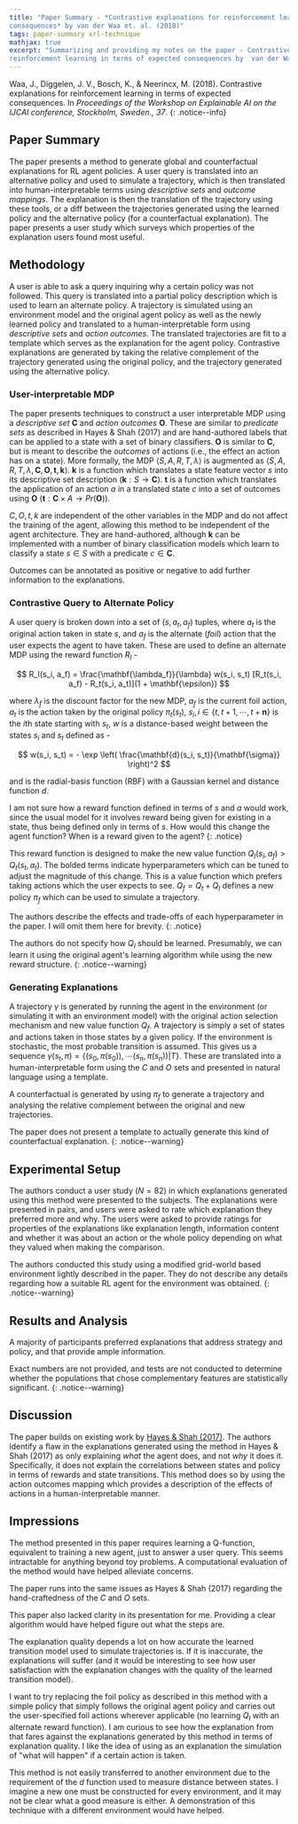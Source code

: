 ```yaml
---
title: "Paper Summary - *Contrastive explanations for reinforcement learning in terms of expected
consequences* by van der Waa et. al. (2018)"
tags: paper-summary xrl-technique
mathjax: true
excerpt: "Summarizing and providing my notes on the paper - Contrastive explanations for 
reinforcement learning in terms of expected consequences by  van der Waa et. al. (2018)"
---
```


Waa, J., Diggelen, J. V., Bosch, K., & Neerincx, M. (2018). Contrastive explanations for reinforcement
learning in terms of expected consequences. In *Proceedings of the Workshop on Explainable AI on the
IJCAI conference, Stockholm, Sweden., 37*.
[<i class="far fa-file-pdf"></i>](https://arxiv.org/pdf/1807.08706.pdf)
{: .notice--info}

## Paper Summary

The paper presents a method to generate global and counterfactual explanations for RL agent policies.
A user query is translated into an alternative policy and used to simulate a trajectory, which is then
translated into human-interpretable terms using *descriptive sets* and *outcome mappings*. The
explanation is then the translation of the trajectory using these tools, or a diff between the
trajectories generated using the learned policy and the alternative policy (for a counterfactual
explanation). The paper presents a user study which surveys which properties of the explanation
users found most useful.

## Methodology

A user is able to ask a query inquiring why a certain policy was not followed. This query is
translated into a partial policy description which is used to learn an alternate policy. A trajectory
is simulated using an environment model and the original agent policy as well as the newly learned
policy and translated to a human-interpretable form using *descriptive sets* and *action outcomes*.
The translated trajectories are fit to a template which serves as the explanation for the agent
policy. Contrastive explanations are generated by taking the relative complement of the trajectory
generated using the original policy, and the trajectory generated using the alternative policy.

### User-interpretable MDP

The paper presents techniques to construct a user interpretable MDP using a *descriptive set* $\mathbf{C}$ and
*action outcomes* $\mathbf{O}$. These are similar to *predicate sets* as described in Hayes & Shah (2017) and
are hand-authored labels that can be applied to a state with a set of binary classifiers. $\mathbf{O}$ is
similar to $\mathbf{C}$, but is meant to describe the *outcomes* of actions (i.e., the effect an action has
on a state). More formally, the MDP $\langle S, A, R, T, \lambda \rangle$ is augmented as
$\langle S, A, R, T, \lambda, \mathbf{C}, \mathbf{O}, \mathbf{t}, \mathbf{k} \rangle$. $\mathbf{k}$
is a function which translates a state feature vector $s$ into its descriptive set description
($\mathbf{k}: S \rightarrow \mathbf{C}$). $\mathbf{t}$ is a function which translates the application
of an action $a$ in a translated state $c$ into a set of outcomes using $\mathbf{O}$
($\mathbf{t}: \mathbf{C} \times A \rightarrow Pr(\mathbf{O}))$.

$C, O, t, k$ are independent of the other variables in the MDP and do not affect the training of the
agent, allowing this method to be independent of the agent architecture. They are hand-authored,
although $\mathbf{k}$ can be implemented with a number of binary classification models which learn
to classify a state $s \in S$ with a predicate $c \in \mathbf{C}$.

Outcomes can be annotated as positive or negative to add further information to the explanations.

### Contrastive Query to Alternate Policy

A user query is broken down into a set of $(s, a_t, a_f)$ tuples, where $a_t$ is the original action
taken in state $s$, and $a_f$ is the alternate (*foil*) action that the user expects the agent to
have taken. These are used to define an alternate MDP using the reward function $R_I$ -

$$
    R_I(s_i, a_f) = \frac{\mathbf{\lambda_f}}{\lambda} w(s_i, s_t) [R_t(s_i, a_f) - R_t(s_i, a_t)](1 + \mathbf{\epsilon})
$$

where $\lambda_f$ is the discount factor for the new MDP, $a_f$ is the current foil action, $a_t$ is
the action taken by the original policy $\pi_t(s_t)$, $s_i, i \in \{t, t+1, \cdots, t + \mathbf{n}\}$
is the $i$th state starting with $s_t$, $w$ is a distance-based weight between the states $s_i$ and
$s_t$ defined as -

$$
    w(s_i, s_t) = - \exp \left( \frac{\mathbf{d}(s_i, s_t)}{\mathbf{\sigma}} \right)^2
$$

and is the radial-basis function (RBF) with a Gaussian kernel and distance function $d$.

I am not sure how a reward function defined in terms of $s$ and $a$ would work, since the usual
model for it involves reward being given for existing in a state, thus being defined only in terms of
$s$. How would this change the agent function? When is a reward given to the agent?
{: .notice}

This reward function is designed to make the new value function $Q_I(s_i, a_f) > Q_t(s_t, a_t)$. The
bolded terms indicate hyperparameters which can be tuned to adjust the magnitude of this change. This
is a value function which prefers taking actions which the user expects to see. $Q_f = Q_t + Q_I$
defines a new policy $\pi_f$ which can be used to simulate a trajectory.

The authors describe the effects and trade-offs of each hyperparameter in the paper. I will omit them
here for brevity.
{: .notice}

The authors do not specify how $Q_I$ should be learned. Presumably, we can learn it using the original
agent's learning algorithm while using the new reward structure.
{: .notice--warning}

### Generating Explanations

A trajectory $\gamma$ is generated by running the agent in the environment (or simulating it with an
environment model) with the original action selection mechanism and new value function $Q_f$. A
trajectory is simply a set of states and actions taken in those states by a given policy. If the
environment is stochastic, the most probable transition is assumed. This gives us a sequence
$\gamma(s_t, \pi) = \{ (s_0, \pi(s_0)), \cdots (s_n, \pi(s_n)) | T\}$. These are translated into a
human-interpretable form using the $C$ and $O$ sets and presented in natural language using a template.

A counterfactual is generated by using $\pi_f$ to generate a trajectory and analysing the relative
complement between the original and new trajectories.

The paper does not present a template to actually generate this kind of counterfactual explanation.
{: .notice--warning}

## Experimental Setup

The authors conduct a user study ($N = 82$) in which explanations generated using this method were
presented to the subjects. The explanations were presented in pairs, and users were asked to rate
which explanation they preferred more and why. The users were asked to provide ratings for properties of the
explanations like explanation length, information content and whether it was about an action or the
whole policy depending on what they valued when making the comparison.

The authors conducted this study using a modified grid-world based environment lightly described in
the paper. They do not describe any details regarding how a suitable RL agent for the environment was
obtained.
{: .notice--warning}

## Results and Analysis

A majority of participants preferred explanations that address strategy and policy, and that provide
ample information.

Exact numbers are not provided, and tests are not conducted to determine whether the populations that
chose complementary features are statistically significant.
{: .notice--warning}

## Discussion

The paper builds on existing work by [Hayes & Shah (2017)](/posts/2021-02-09-robot-controller-transparency.md).
The authors identify a flaw in the explanations generated using the method in Hayes & Shah (2017) as
only explaining *what* the agent does, and not *why* it does it. Specifically, it does not explain
the correlations between states and policy in terms of rewards and state transitions. This method
does so by using the action outcomes mapping which provides a description of the effects of actions
in a human-interpretable manner.

## Impressions

The method presented in this paper requires learning a Q-function, equivalent to training a new agent,
just to answer a user query. This seems intractable for anything beyond toy problems. A computational
evaluation of the method would have helped alleviate concerns.

The paper runs into the same issues as Hayes & Shah (2017) regarding the hand-craftedness of the $C$
and $O$ sets.

This paper also lacked clarity in its presentation for me. Providing a clear algorithm would have
helped figure out what the steps are.

The explanation quality depends a lot on how accurate the learned transition model used to simulate
trajectories is. If it is inaccurate, the explanations will suffer (and it would be interesting
to see how user satisfaction with the explanation changes with the quality of the learned transition
model).

I want to try replacing the foil policy as described in this method with a simple policy that
simply follows the original agent policy and carries out the user-specified foil actions wherever
applicable (no learning $Q_I$ with an alternate reward function). I am curious to see how the
explanation from that fares against the explanations generated by this method in terms of explanation
quality. I like the idea of using as an explanation the simulation of "what will happen" if a
certain action is taken.

This method is not easily transferred to another environment due to the requirement of the $d$
function used to measure distance between states. I imagine a new one must be constructed for every
environment, and it may not be clear what a good measure is either. A demonstration of this technique
with a different environment would have helped.
